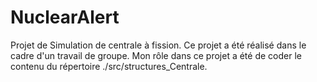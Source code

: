 # NuclearAlert
Projet de Simulation de centrale à fission.
Ce projet a été réalisé dans le cadre d'un travail de groupe.
Mon rôle dans ce projet a été de coder le contenu du répertoire ./src/structures_Centrale.
